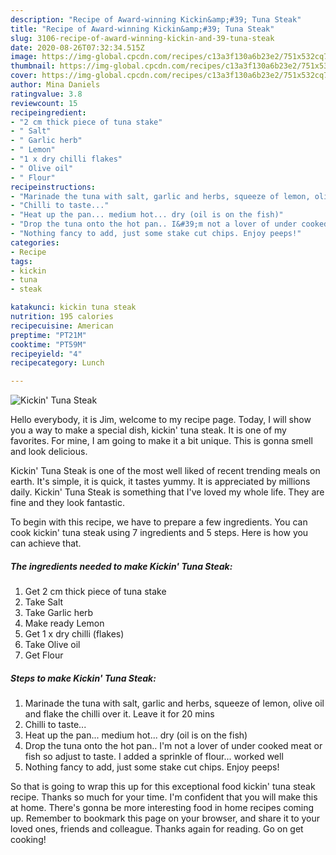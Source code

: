 ```yaml
---
description: "Recipe of Award-winning Kickin&amp;#39; Tuna Steak"
title: "Recipe of Award-winning Kickin&amp;#39; Tuna Steak"
slug: 3106-recipe-of-award-winning-kickin-and-39-tuna-steak
date: 2020-08-26T07:32:34.515Z
image: https://img-global.cpcdn.com/recipes/c13a3f130a6b23e2/751x532cq70/kickin-tuna-steak-recipe-main-photo.jpg
thumbnail: https://img-global.cpcdn.com/recipes/c13a3f130a6b23e2/751x532cq70/kickin-tuna-steak-recipe-main-photo.jpg
cover: https://img-global.cpcdn.com/recipes/c13a3f130a6b23e2/751x532cq70/kickin-tuna-steak-recipe-main-photo.jpg
author: Mina Daniels
ratingvalue: 3.8
reviewcount: 15
recipeingredient:
- "2 cm thick piece of tuna stake"
- " Salt"
- " Garlic herb"
- " Lemon"
- "1 x dry chilli flakes"
- " Olive oil"
- " Flour"
recipeinstructions:
- "Marinade the tuna with salt, garlic and herbs, squeeze of lemon, olive oil and flake the chilli over it. Leave it for 20 mins"
- "Chilli to taste..."
- "Heat up the pan... medium hot... dry (oil is on the fish)"
- "Drop the tuna onto the hot pan.. I&#39;m not a lover of under cooked meat or fish so adjust to taste. I added a sprinkle of flour... worked well"
- "Nothing fancy to add, just some stake cut chips. Enjoy peeps!"
categories:
- Recipe
tags:
- kickin
- tuna
- steak

katakunci: kickin tuna steak 
nutrition: 195 calories
recipecuisine: American
preptime: "PT21M"
cooktime: "PT59M"
recipeyield: "4"
recipecategory: Lunch

---
```



![Kickin&#39; Tuna Steak](https://img-global.cpcdn.com/recipes/c13a3f130a6b23e2/751x532cq70/kickin-tuna-steak-recipe-main-photo.jpg)

Hello everybody, it is Jim, welcome to my recipe page. Today, I will show you a way to make a special dish, kickin&#39; tuna steak. It is one of my favorites. For mine, I am going to make it a bit unique. This is gonna smell and look delicious.

Kickin&#39; Tuna Steak is one of the most well liked of recent trending meals on earth. It's simple, it is quick, it tastes yummy. It is appreciated by millions daily. Kickin&#39; Tuna Steak is something that I've loved my whole life. They are fine and they look fantastic.




To begin with this recipe, we have to prepare a few ingredients. You can cook kickin&#39; tuna steak using 7 ingredients and 5 steps. Here is how you can achieve that.

<!--inarticleads1-->

##### The ingredients needed to make Kickin&#39; Tuna Steak:

1. Get 2 cm thick piece of tuna stake
1. Take  Salt
1. Take  Garlic herb
1. Make ready  Lemon
1. Get 1 x dry chilli (flakes)
1. Take  Olive oil
1. Get  Flour




<!--inarticleads2-->

##### Steps to make Kickin&#39; Tuna Steak:

1. Marinade the tuna with salt, garlic and herbs, squeeze of lemon, olive oil and flake the chilli over it. Leave it for 20 mins
1. Chilli to taste...
1. Heat up the pan... medium hot... dry (oil is on the fish)
1. Drop the tuna onto the hot pan.. I&#39;m not a lover of under cooked meat or fish so adjust to taste. I added a sprinkle of flour... worked well
1. Nothing fancy to add, just some stake cut chips. Enjoy peeps!




So that is going to wrap this up for this exceptional food kickin&#39; tuna steak recipe. Thanks so much for your time. I'm confident that you will make this at home. There's gonna be more interesting food in home recipes coming up. Remember to bookmark this page on your browser, and share it to your loved ones, friends and colleague. Thanks again for reading. Go on get cooking!
